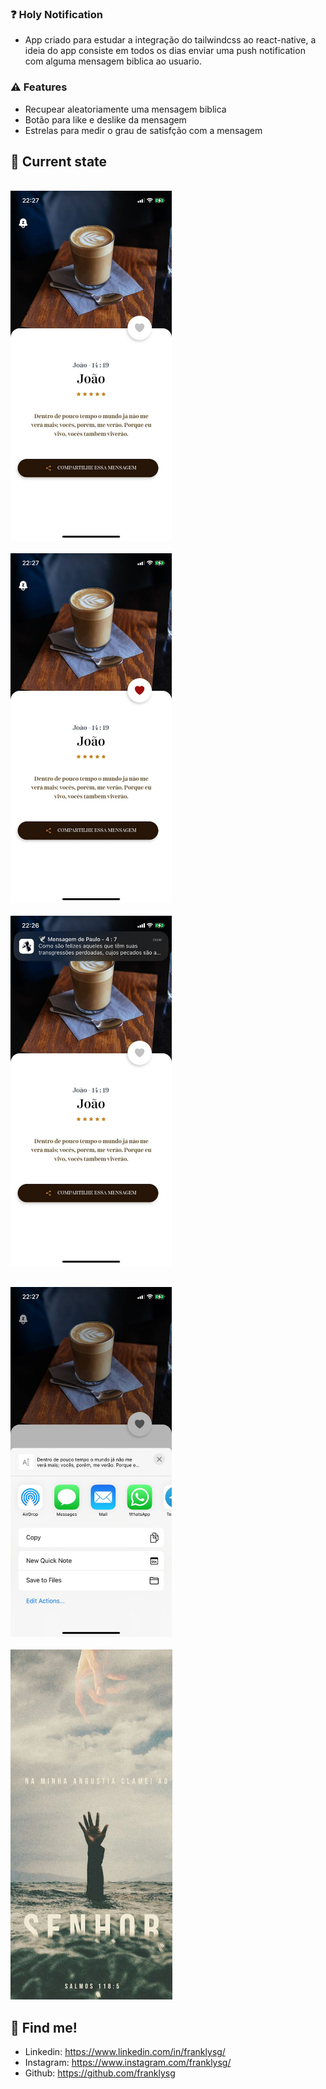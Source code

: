 ### ❓ Holy Notification

- App criado para estudar a integração do tailwindcss ao react-native, a ideia do app consiste em todos os dias enviar uma push notification com alguma mensagem biblica ao usuario.

### ⚠️ Features

- Recupear aleatoriamente uma mensagem biblica
- Botão para like e deslike da mensagem
- Estrelas para medir o grau de satisfção com a mensagem

## 📱 Current state

<p align="left">
<code>
<img src="assets/readme/01.jpeg" height="560px">
</code>
<code>
<img src="assets/readme/02.jpeg" height="560px">
</code>
<code>
<img src="assets/readme/03.jpeg" height="560px">
</code>
</p>
<p align="left">
<code>
<img src="assets/readme/04.jpeg" height="560px">
</code>
<code>
<img src="assets/readme/05.png" height="560px">
</code>
</p>

## 📌 Find me!

- Linkedin: https://www.linkedin.com/in/franklysg/
- Instagram: https://www.instagram.com/franklysg/
- Github: https://github.com/franklysg
